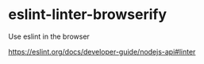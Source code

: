 # eslint-linter-browserify
Use eslint in the browser

https://eslint.org/docs/developer-guide/nodejs-api#linter
